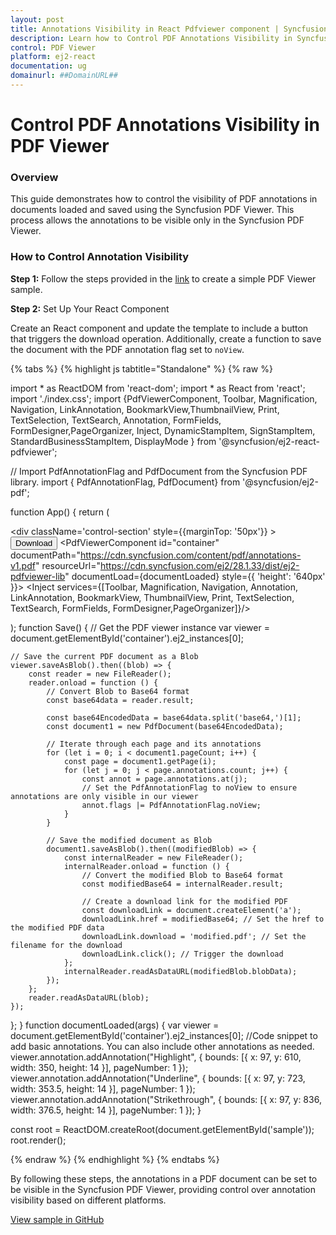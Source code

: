 ```yaml
---
layout: post
title: Annotations Visibility in React Pdfviewer component | Syncfusion
description: Learn how to Control PDF Annotations Visibility in Syncfusion React Pdfviewer component of Syncfusion Essential JS 2 and more.
control: PDF Viewer
platform: ej2-react
documentation: ug
domainurl: ##DomainURL##
---
```


# Control PDF Annotations Visibility in PDF Viewer

### Overview

This guide demonstrates how to control the visibility of PDF annotations in documents loaded and saved using the Syncfusion PDF Viewer. This process allows the annotations to be visible only in the Syncfusion PDF Viewer.

### How to Control Annotation Visibility

**Step 1:** Follow the steps provided in the [link](https://ej2.syncfusion.com/angular/documentation/pdfviewer/getting-started/) to create a simple PDF Viewer sample.


**Step 2:**  Set Up Your React Component

Create an React component and update the template to include a button that triggers the download operation. Additionally, create a function to save the document with the PDF annotation flag set to `noView`.

{% tabs %}
{% highlight js tabtitle="Standalone" %}
{% raw %} 

import * as ReactDOM from 'react-dom';
import * as React from 'react';
import './index.css';
import {PdfViewerComponent, Toolbar, Magnification, Navigation, LinkAnnotation, BookmarkView,ThumbnailView, Print, TextSelection, TextSearch, Annotation, FormFields, FormDesigner,PageOrganizer, Inject, DynamicStampItem, SignStampItem, StandardBusinessStampItem, DisplayMode
} from '@syncfusion/ej2-react-pdfviewer';

// Import PdfAnnotationFlag and PdfDocument from the Syncfusion PDF library. 
import { PdfAnnotationFlag, PdfDocument} from '@syncfusion/ej2-pdf';

function App() {
    return (<div>
    <div className='control-section' style={{marginTop: '50px'}} >
    <button onClick={Save}>Download</button>
        <PdfViewerComponent id="container" documentPath="https://cdn.syncfusion.com/content/pdf/annotations-v1.pdf"
        resourceUrl="https://cdn.syncfusion.com/ej2/28.1.33/dist/ej2-pdfviewer-lib" documentLoad={documentLoaded} style={{ 'height': '640px' }}>
            <Inject services={[Toolbar, Magnification, Navigation, Annotation, LinkAnnotation, BookmarkView, ThumbnailView, Print, TextSelection, TextSearch, FormFields, FormDesigner,PageOrganizer]}/>
        </PdfViewerComponent>
    </div>
</div>);
function Save() {
    // Get the PDF viewer instance
    var viewer = document.getElementById('container').ej2_instances[0];
    
    // Save the current PDF document as a Blob
    viewer.saveAsBlob().then((blob) => {
        const reader = new FileReader();
        reader.onload = function () {
            // Convert Blob to Base64 format
            const base64data = reader.result;

            const base64EncodedData = base64data.split('base64,')[1];
            const document1 = new PdfDocument(base64EncodedData);

            // Iterate through each page and its annotations
            for (let i = 0; i < document1.pageCount; i++) {
                const page = document1.getPage(i);
                for (let j = 0; j < page.annotations.count; j++) {
                    const annot = page.annotations.at(j);
                    // Set the PdfAnnotationFlag to noView to ensure annotations are only visible in our viewer
                    annot.flags |= PdfAnnotationFlag.noView;
                }
            }

            // Save the modified document as Blob
            document1.saveAsBlob().then((modifiedBlob) => {
                const internalReader = new FileReader();
                internalReader.onload = function () {
                    // Convert the modified Blob to Base64 format
                    const modifiedBase64 = internalReader.result;

                    // Create a download link for the modified PDF
                    const downloadLink = document.createElement('a');
                    downloadLink.href = modifiedBase64; // Set the href to the modified PDF data
                    downloadLink.download = 'modified.pdf'; // Set the filename for the download
                    downloadLink.click(); // Trigger the download
                };
                internalReader.readAsDataURL(modifiedBlob.blobData);
            });
        };
        reader.readAsDataURL(blob);
    });
};
}
function documentLoaded(args) {
    var viewer = document.getElementById('container').ej2_instances[0];
        //Code snippet to add basic annotations. You can also include other annotations as needed.
        viewer.annotation.addAnnotation("Highlight", {
            bounds: [{ x: 97, y: 610, width: 350, height: 14 }],
            pageNumber: 1
        });
        viewer.annotation.addAnnotation("Underline", {
            bounds: [{ x: 97, y: 723, width: 353.5, height: 14 }],
            pageNumber: 1
        });
        viewer.annotation.addAnnotation("Strikethrough", {
            bounds: [{ x: 97, y: 836, width: 376.5, height: 14 }],
            pageNumber: 1
        });
}

const root = ReactDOM.createRoot(document.getElementById('sample'));
root.render(<App />);

{% endraw %}
{% endhighlight %}
{% endtabs %}

By following these steps, the annotations in a PDF document can be set to be visible in the Syncfusion PDF Viewer, providing control over annotation visibility based on different platforms.

[View sample in GitHub](https://github.com/SyncfusionExamples/react-pdf-viewer-examples/tree/master/How%20to)